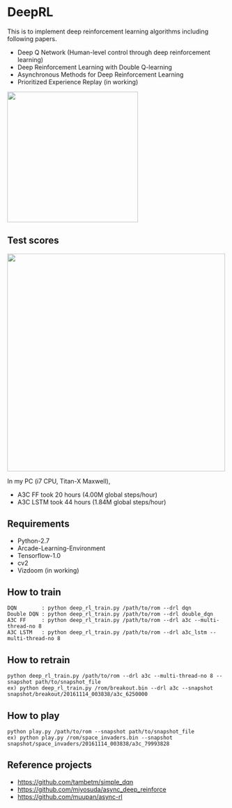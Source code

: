 # DeepRL

This is to implement deep reinforcement learning algorithms including following papers.
  - Deep Q Network (Human-level control through deep reinforcement learning) 
  - Deep Reinforcement Learning with Double Q-learning
  - Asynchronous Methods for Deep Reinforcement Learning
  - Prioritized Experience Replay (in working)

<img src="https://github.com/only4hj/DeepRL/blob/master/snapshot/space_invaders_a3c_lstm.gif" width="300">


## Test scores
<img src="https://github.com/only4hj/DeepRL/blob/master/snapshot/space_invaders_a3c.png" width="500">

In my PC (i7 CPU, Titan-X Maxwell),
  - A3C FF took 20 hours (4.00M global steps/hour)
  - A3C LSTM took 44 hours (1.84M global steps/hour)

## Requirements
  - Python-2.7
  - Arcade-Learning-Environment
  - Tensorflow-1.0
  - cv2
  - Vizdoom (in working)
  
## How to train
```
DQN        : python deep_rl_train.py /path/to/rom --drl dqn
Double DQN : python deep_rl_train.py /path/to/rom --drl double_dqn
A3C FF     : python deep_rl_train.py /path/to/rom --drl a3c --multi-thread-no 8
A3C LSTM   : python deep_rl_train.py /path/to/rom --drl a3c_lstm --multi-thread-no 8
```
  
## How to retrain
```
python deep_rl_train.py /path/to/rom --drl a3c --multi-thread-no 8 --snapshot path/to/snapshot_file
ex) python deep_rl_train.py /rom/breakout.bin --drl a3c --snapshot snapshot/breakout/20161114_003838/a3c_6250000
```

## How to play
```
python play.py /path/to/rom --snapshot path/to/snapshot_file
ex) python play.py /rom/space_invaders.bin --snapshot snapshot/space_invaders/20161114_003838/a3c_79993828
```

## Reference projects
  - https://github.com/tambetm/simple_dqn
  - https://github.com/miyosuda/async_deep_reinforce
  - https://github.com/muupan/async-rl
